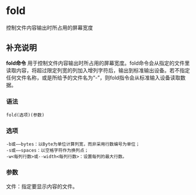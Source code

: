fold
===

控制文件内容输出时所占用的屏幕宽度

## 补充说明

**fold命令** 用于控制文件内容输出时所占用的屏幕宽度。fold命令会从指定的文件里读取内容，将超过限定列宽的列加入增列字符后，输出到标准输出设备。若不指定任何文件名称，或是所给予的文件名为“-”，则fold指令会从标准输入设备读取数据。

### 语法  

```shell
fold(选项)(参数)
```

### 选项  

```shell
-b或——bytes：以Byte为单位计算列宽，而非采用行数编号为单位；
-s或——spaces：以空格字符作为换列点；
-w<每列行数>或--width<每列行数>：设置每列的最大行数。
```

### 参数  

文件：指定要显示内容的文件。


<!-- Linux命令行搜索引擎：https://jaywcjlove.github.io/linux-command/ -->